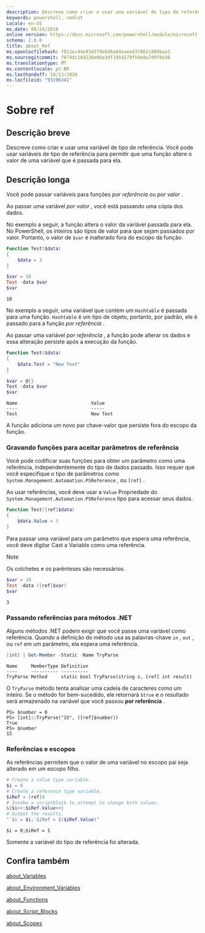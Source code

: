 ```yaml
---
description: Descreve como criar e usar uma variável de tipo de referência. Você pode usar variáveis de tipo de referência para permitir que uma função altere o valor de uma variável que é passada para ela.
keywords: powershell, cmdlet
Locale: en-US
ms.date: 08/24/2018
online version: https://docs.microsoft.com/powershell/module/microsoft.powershell.core/about/about_ref?view=powershell-7.1&WT.mc_id=ps-gethelp
schema: 2.0.0
title: about_Ref
ms.openlocfilehash: f011ec44e93d379e6d6a84eaeed37862c888baa1
ms.sourcegitcommit: f874dc1d4236e06a3df195d179f59e0a7d9f8436
ms.translationtype: MT
ms.contentlocale: pt-BR
ms.lasthandoff: 10/13/2020
ms.locfileid: "93196341"
---
```

# <a name="about-ref"></a>Sobre ref

## <a name="short-description"></a>Descrição breve
Descreve como criar e usar uma variável de tipo de referência. Você pode usar variáveis de tipo de referência para permitir que uma função altere o valor de uma variável que é passada para ela.

## <a name="long-description"></a>Descrição longa

Você pode passar variáveis para funções *por referência* ou *por valor* .

Ao passar uma variável *por valor* , você está passando uma cópia dos dados.

No exemplo a seguir, a função altera o valor da variável passada para ela. No PowerShell, os inteiros são tipos de valor para que sejam passados por valor.
Portanto, o valor de `$var` é inalterado fora do escopo da função.

```powershell
Function Test($data)
{
    $data = 3
}

$var = 10
Test -data $var
$var
```

```output
10
```

No exemplo a seguir, uma variável que contém um `Hashtable` é passada para uma função. `Hashtable` é um tipo de objeto, portanto, por padrão, ele é passado para a função *por referência* .

Ao passar uma variável *por referência* , a função pode alterar os dados e essa alteração persiste após a execução da função.

```powershell
Function Test($data)
{
    $data.Test = "New Text"
}

$var = @{}
Test -data $var
$var
```

```output
Name                           Value
----                           -----
Test                           New Text
```

A função adiciona um novo par chave-valor que persiste fora do escopo da função.

### <a name="writing-functions-to-accept-reference-parameters"></a>Gravando funções para aceitar parâmetros de referência

Você pode codificar suas funções para obter um parâmetro como uma referência, independentemente do tipo de dados passado. Isso requer que você especifique o tipo de parâmetros como `System.Management.Automation.PSReference` , ou `[ref]` .

Ao usar referências, você deve usar a `Value` Propriedade do `System.Management.Automation.PSReference` tipo para acessar seus dados.

```powershell
Function Test([ref]$data)
{
    $data.Value = 3
}
```

Para passar uma variável para um parâmetro que espera uma referência, você deve digitar Cast a Variable como uma referência.

> [!NOTE]
> Os colchetes e os parênteses são necessários.

```powershell
$var = 10
Test -data ([ref]$var)
$var
```

```output
3
```

### <a name="passing-references-to-net-methods"></a>Passando referências para métodos .NET

Alguns métodos .NET podem exigir que você passe uma variável como referência. Quando a definição do método usa as palavras-chave `in` , `out` , ou `ref` em um parâmetro, ela espera uma referência.

```powershell
[int] | Get-Member -Static -Name TryParse
```

```output
Name     MemberType Definition
----     ---------- ----------
TryParse Method     static bool TryParse(string s, [ref] int result)
```

O `TryParse` método tenta analisar uma cadeia de caracteres como um inteiro. Se o método for bem-sucedido, ele retornará `$true` e o resultado será armazenado na variável que você passou **por referência** .

```
PS> $number = 0
PS> [int]::TryParse("15", ([ref]$number))
True
PS> $number
15
```

### <a name="references-and-scopes"></a>Referências e escopos

As referências permitem que o valor de uma variável no escopo pai seja alterado em um escopo filho.

```powershell
# Create a value type variable.
$i = 0
# Create a reference type variable.
$iRef = [ref]0
# Invoke a scriptblock to attempt to change both values.
&{$i++;$iRef.Value++}
# Output the results.
"`$i = $i;`$iRef = $($iRef.Value)"
```

```output
$i = 0;$iRef = 1
```

Somente a variável do tipo de referência foi alterada.

## <a name="see-also"></a>Confira também

[about_Variables](about_Variables.md)

[about_Environment_Variables](about_Environment_Variables.md)

[about_Functions](about_Functions.md)

[about_Script_Blocks](about_Script_Blocks.md)

[about_Scopes](about_scopes.md)

